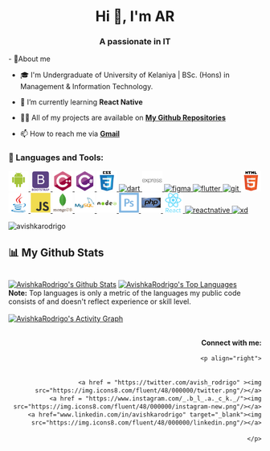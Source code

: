 <h1 align="center">Hi 👋, I'm AR</h1>
<h3 align="center">A passionate in IT</h3>
- 🙋‍About me

- 🎓 I'm Undergraduate of University of Kelaniya | BSc. (Hons) in Management & Information Technology.

- 🌱 I’m currently learning **React Native**

- 👨‍💻 All of my projects are available on **[My Github Repositories](https://github.com/AvishkaRodrigo?tab=repositories)**

- 📫 How to reach me via **[Gmail](avish.rodrigo11@gmail.com)**



<h3 align="left">🚀 Languages and Tools:</h3>
<p align="left"> <a href="https://developer.android.com" target="_blank" rel="noreferrer"> <img src="https://raw.githubusercontent.com/devicons/devicon/master/icons/android/android-original-wordmark.svg" alt="android" width="40" height="40"/> </a> <a href="https://getbootstrap.com" target="_blank" rel="noreferrer"> <img src="https://raw.githubusercontent.com/devicons/devicon/master/icons/bootstrap/bootstrap-plain-wordmark.svg" alt="bootstrap" width="40" height="40"/> </a> <a href="https://www.w3schools.com/cpp/" target="_blank" rel="noreferrer"> <img src="https://raw.githubusercontent.com/devicons/devicon/master/icons/cplusplus/cplusplus-original.svg" alt="cplusplus" width="40" height="40"/> </a> <a href="https://www.w3schools.com/cs/" target="_blank" rel="noreferrer"> <img src="https://raw.githubusercontent.com/devicons/devicon/master/icons/csharp/csharp-original.svg" alt="csharp" width="40" height="40"/> </a> <a href="https://www.w3schools.com/css/" target="_blank" rel="noreferrer"> <img src="https://raw.githubusercontent.com/devicons/devicon/master/icons/css3/css3-original-wordmark.svg" alt="css3" width="40" height="40"/> </a> <a href="https://dart.dev" target="_blank" rel="noreferrer"> <img src="https://www.vectorlogo.zone/logos/dartlang/dartlang-icon.svg" alt="dart" width="40" height="40"/> </a> <a href="https://expressjs.com" target="_blank" rel="noreferrer"> <img src="https://raw.githubusercontent.com/devicons/devicon/master/icons/express/express-original-wordmark.svg" alt="express" width="40" height="40"/> </a> <a href="https://www.figma.com/" target="_blank" rel="noreferrer"> <img src="https://www.vectorlogo.zone/logos/figma/figma-icon.svg" alt="figma" width="40" height="40"/> </a> <a href="https://flutter.dev" target="_blank" rel="noreferrer"> <img src="https://www.vectorlogo.zone/logos/flutterio/flutterio-icon.svg" alt="flutter" width="40" height="40"/> </a> <a href="https://git-scm.com/" target="_blank" rel="noreferrer"> <img src="https://www.vectorlogo.zone/logos/git-scm/git-scm-icon.svg" alt="git" width="40" height="40"/> </a> <a href="https://www.w3.org/html/" target="_blank" rel="noreferrer"> <img src="https://raw.githubusercontent.com/devicons/devicon/master/icons/html5/html5-original-wordmark.svg" alt="html5" width="40" height="40"/> </a> <a href="https://www.java.com" target="_blank" rel="noreferrer"> <img src="https://raw.githubusercontent.com/devicons/devicon/master/icons/java/java-original.svg" alt="java" width="40" height="40"/> </a> <a href="https://developer.mozilla.org/en-US/docs/Web/JavaScript" target="_blank" rel="noreferrer"> <img src="https://raw.githubusercontent.com/devicons/devicon/master/icons/javascript/javascript-original.svg" alt="javascript" width="40" height="40"/> </a> <a href="https://www.mongodb.com/" target="_blank" rel="noreferrer"> <img src="https://raw.githubusercontent.com/devicons/devicon/master/icons/mongodb/mongodb-original-wordmark.svg" alt="mongodb" width="40" height="40"/> </a> <a href="https://www.mysql.com/" target="_blank" rel="noreferrer"> <img src="https://raw.githubusercontent.com/devicons/devicon/master/icons/mysql/mysql-original-wordmark.svg" alt="mysql" width="40" height="40"/> </a> <a href="https://nodejs.org" target="_blank" rel="noreferrer"> <img src="https://raw.githubusercontent.com/devicons/devicon/master/icons/nodejs/nodejs-original-wordmark.svg" alt="nodejs" width="40" height="40"/> </a> <a href="https://www.photoshop.com/en" target="_blank" rel="noreferrer"> <img src="https://raw.githubusercontent.com/devicons/devicon/master/icons/photoshop/photoshop-line.svg" alt="photoshop" width="40" height="40"/> </a> <a href="https://www.php.net" target="_blank" rel="noreferrer"> <img src="https://raw.githubusercontent.com/devicons/devicon/master/icons/php/php-original.svg" alt="php" width="40" height="40"/> </a> <a href="https://reactjs.org/" target="_blank" rel="noreferrer"> <img src="https://raw.githubusercontent.com/devicons/devicon/master/icons/react/react-original-wordmark.svg" alt="react" width="40" height="40"/> </a> <a href="https://reactnative.dev/" target="_blank" rel="noreferrer"> <img src="https://reactnative.dev/img/header_logo.svg" alt="reactnative" width="40" height="40"/> </a> <a href="https://www.adobe.com/products/xd.html" target="_blank" rel="noreferrer"> <img src="https://cdn.worldvectorlogo.com/logos/adobe-xd.svg" alt="xd" width="40" height="40"/> </a> </p>


<!-- <p><img align="left" src="https://github-readme-stats.vercel.app/api/top-langs?username=avishkarodrigo&show_icons=true&locale=en&layout=compact" alt="avishkarodrigo" /></p> -->

<p><img align="center" src="https://github-readme-streak-stats.herokuapp.com/?user=AvishkaRodrigo&theme=black-ice&hide_border=true&stroke=0000&background=060A0CD0" alt="avishkarodrigo" /></p>


## 📊 My Github Stats

<br/>
    <a href="https://github.com/AvishkaRodrigo/github-readme-stats"><img alt="AvishkaRodrigo's Github Stats" src="https://github-readme-stats.vercel.app/api?username=AvishkaRodrigo&show_icons=true&count_private=true&theme=react&hide_border=true&bg_color=0D1117" /></a>
  <a href="https://github.com/AvishkaRodrigo/github-readme-stats"><img alt="AvishkaRodrigo's Top Languages" src="https://github-readme-stats.vercel.app/api/top-langs/?username=AvishkaRodrigo&langs_count=8&count_private=true&layout=compact&theme=react&hide_border=true&bg_color=0D1117" /></a>
  <br/>
  <b>Note:</b> Top languages is only a metric of the languages my public code consists of and doesn't reflect experience or skill level.
<br/>
<br/>
<a href="https://github.com/AvishkaRodrigo/github-readme-activity-graph"><img alt="AvishkaRodrigo's Activity Graph" src="https://activity-graph.herokuapp.com/graph?username=AvishkaRodrigo&bg_color=0D1117&color=5BCDEC&line=5BCDEC&point=FFFFFF&hide_border=true" /></a>
<br/>
<br/>
<div  align="right">

  <b>Connect with me:</b>

    <p align="right">


        <a href = "https://twitter.com/avish_rodrigo" ><img src="https://img.icons8.com/fluent/48/000000/twitter.png"/></a>
        <a href = "https://www.instagram.com/_.b_l_.a._c_k._/"><img src="https://img.icons8.com/fluent/48/000000/instagram-new.png"/></a>
        <a href="www.linkedin.com/in/avishkarodrigo" target="_blank"><img src="https://img.icons8.com/fluent/48/000000/linkedin.png"/></a>

    </p>
</div>
